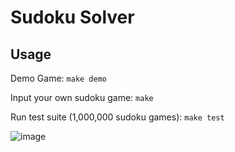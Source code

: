# Sudoku Solver

## Usage
Demo Game: 
    `make demo`

Input your own sudoku game: 
    `make`

Run test suite (1,000,000 sudoku games): 
    `make test`


![image](https://user-images.githubusercontent.com/73763472/236375438-d55ae4fd-c81f-422e-825a-d6ee3c037b4a.png)
